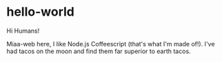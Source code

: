# hello-world

Hi Humans!

Miaa-web here, I like Node.js Coffeescript (that's what I'm made of!).
I've had tacos on the moon and find them far superior to earth tacos.




